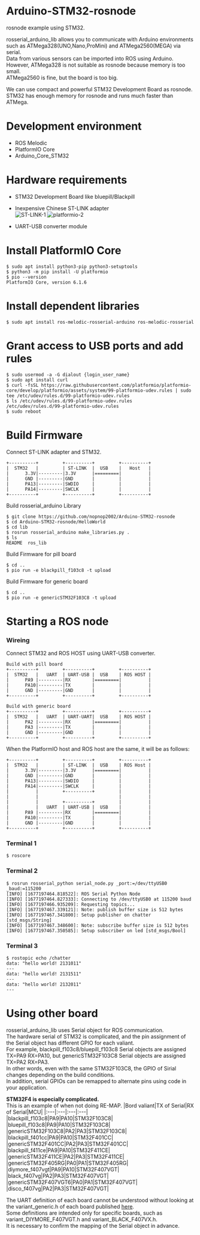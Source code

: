 # Arduino-STM32-rosnode
rosnode example using STM32.   

rosserial_arduino_lib allows you to communicate with Arduino environments such as ATMega328(UNO,Nano,ProMini) and ATMega2560(MEGA) via serial.   
Data from various sensors can be imported into ROS using Arduino.   
However, ATMega328 is not suitable as rosnode because memory is too small.   
ATMega2560 is fine, but the board is too big.

We can use compact and powerful STM32 Development Board as rosnode.   
STM32 has enough memory for rosnode and runs much faster than ATMega.   

# Development environment
- ROS Melodic   
- PlatformIO Core   
- Arduino_Core_STM32   


# Hardware requirements
- STM32 Development Board like bluepill/Blackpill  

- Inexpensive Chinese ST-LINK adapter   
![ST-LINK-1](https://user-images.githubusercontent.com/6020549/221065783-33508ebe-2454-4033-92f8-34c00fe0eb80.JPG)
![platformio-2](https://user-images.githubusercontent.com/6020549/221065793-a32da243-946a-4cf4-9655-1347a229d6eb.JPG)

- UART-USB converter module   

# Install PlatformIO Core
```
$ sudo apt install python3-pip python3-setuptools
$ python3 -m pip install -U platformio
$ pio --version
PlatformIO Core, version 6.1.6
```

# Install dependent libraries
```
$ sudo apt install ros-melodic-rosserial-arduino ros-melodic-rosserial
```

# Grant access to USB ports and add rules
```
$ sudo usermod -a -G dialout {login_user_name}
$ sudo apt install curl
$ curl -fsSL https://raw.githubusercontent.com/platformio/platformio-core/develop/platformio/assets/system/99-platformio-udev.rules | sudo tee /etc/udev/rules.d/99-platformio-udev.rules
$ ls /etc/udev/rules.d/99-platformio-udev.rules
/etc/udev/rules.d/99-platformio-udev.rules
$ sudo reboot
```

# Build Firmware
Connect ST-LINK adapter and STM32.
```
+----------+         +----------+         +----------+
|  STM32   |         | ST-LINK  |  USB    |   Host   |
|      3.3V|---------|3.3V      |=========|          |
|      GND |---------|GND       |         |          |
|      PA13|---------|SWDIO     |         |          |
|      PA14|---------|SWCLK     |         |          |
+----------+         +----------+         +----------+
```

Build rosserial_arduino Library
```
$ git clone https://github.com/nopnop2002/Arduino-STM32-rosnode
$ cd Arduino-STM32-rosnode/HelloWorld
$ cd lib
$ rosrun rosserial_arduino make_libraries.py .
$ ls
README  ros_lib
```


Build Firmware for pill board
```
$ cd ..
$ pio run -e blackpill_f103c8 -t upload
```

Build Firmware for generic board
```
$ cd ..
$ pio run -e genericSTM32F103C8 -t upload
```



# Starting a ROS node

### Wireing
Connect STM32 and ROS HOST using UART-USB converter.

```
Build with pill board
+----------+         +----------+         +----------+
|  STM32   |   UART  | UART-USB |  USB    | ROS HOST |
|      PA9 |---------|RX        |=========|          |
|      PA10|---------|TX        |         |          |
|      GND |---------|GND       |         |          |
+----------+         +----------+         +----------+

Build with generic board
+----------+         +----------+         +----------+
|  STM32   |   UART  | UART-UART|  USB    | ROS HOST |
|      PA2 |---------|RX        |=========|          |
|      PA3 |---------|TX        |         |          |
|      GND |---------|GND       |         |          |
+----------+         +----------+         +----------+
```

When the PlatformIO host and ROS host are the same, it will be as follows:
```
+----------+         +----------+         +----------+
|  STM32   |         | ST-LINK  |  USB    | ROS Host |
|      3.3V|---------|3.3V      |=========|          |
|      GND |---------|GND       |         |          |
|      PA13|---------|SWDIO     |         |          |
|      PA14|---------|SWCLK     |         |          |
|          |         +----------+         |          |
|          |                              |          |
|          |         +----------+         |          |
|          |   UART  | UART-USB |  USB    |          |
|      PA9 |---------|RX        |=========|          |
|      PA10|---------|TX        |         |          |
|      GND |---------|GND       |         |          |
+----------+         +----------+         +----------+
```

### Terminal 1
```
$ roscore
```

### Terminal 2
```
$ rosrun rosserial_python serial_node.py _port:=/dev/ttyUSB0 _baud:=115200
[INFO] [1677197464.818522]: ROS Serial Python Node
[INFO] [1677197464.827333]: Connecting to /dev/ttyUSB0 at 115200 baud
[INFO] [1677197466.935209]: Requesting topics...
[INFO] [1677197467.339121]: Note: publish buffer size is 512 bytes
[INFO] [1677197467.341800]: Setup publisher on chatter [std_msgs/String]
[INFO] [1677197467.348600]: Note: subscribe buffer size is 512 bytes
[INFO] [1677197467.350585]: Setup subscriber on led [std_msgs/Bool]
```

### Terminal 3
```
$ rostopic echo /chatter
data: "hello world! 2131011"
---
data: "hello world! 2131511"
---
data: "hello world! 2132011"
---
```


# Using other board
rosserial_arduino_lib uses Serial object for ROS communication.   
The hardware serial of STM32 is complicated, and the pin assignment of the Serial object has different GPIO for each valiant.   
For example, blackpill_f103c8/bluepill_f103c8 Serial objects are assigned TX=PA9 RX=PA10, but genericSTM32F103C8 Serial objects are assigned TX=PA2 RX=PA3.   
In other words, even with the same STM32F103C8, the GPIO of Sirial changes depending on the build conditions.   
In addition, serial GPIOs can be remapped to alternate pins using code in your application.   

__STM32F4 is especially complicated.__   
This is an example of when not doing RE-MAP.
|Bord valiant|TX of Serial|RX of Serial|MCU|
|:---|:---|:---|:---|
|blackpill_f103c8|PA9|PA10|STM32F103C8|
|bluepill_f103c8|PA9|PA10|STM32F103C8|
|genericSTM32F103C8|PA2|PA3|STM32F103C8|
|blackpill_f401cc|PA9|PA10|STM32F401CC|
|genericSTM32F401CC|PA2|PA3|STM32F401CC|
|blackpill_f411ce|PA9|PA10|STM32F411CE|
|genericSTM32F411CE|PA2|PA3|STM32F411CE|
|genericSTM32F405RG|PA0|PA1|STM32F405RG|
|diymore_f407vgt|PA9|PA10|STM32F407VGT|
|black_f407vg|PA2|PA3|STM32F407VGT|
|genericSTM32F407VGT6|PA0|PA1|STM32F407VGT|
|disco_f407vg|PA2|PA3|STM32F407VGT|

The UART definition of each board cannot be understood without looking at the variant_generic.h of each board published [here](https://github.com/stm32duino/Arduino_Core_STM32/tree/main/variants).   
Some definitions are intended only for specific boards, such as variant_DIYMORE_F407VGT.h and variant_BLACK_F407VX.h.   
It is necessary to confirm the mapping of the Serial object in advance.

